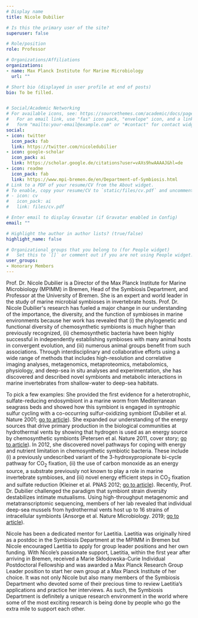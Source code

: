 ```yaml
---
# Display name
title: Nicole Dubilier

# Is this the primary user of the site?
superuser: false

# Role/position
role: Professor

# Organizations/Affiliations
organizations:
- name: Max Planck Institute for Marine Microbiology
  url: ""

# Short bio (displayed in user profile at end of posts)
bio: To be filled.


# Social/Academic Networking
# For available icons, see: https://sourcethemes.com/academic/docs/page-builder/#icons
#   For an email link, use "fas" icon pack, "envelope" icon, and a link in the
#   form "mailto:your-email@example.com" or "#contact" for contact widget.
social:
- icon: twitter
  icon_pack: fab
  link: https://twitter.com/nicoledubilier
- icon: google-scholar
  icon_pack: ai
  link: https://scholar.google.de/citations?user=vAXs9hwAAAAJ&hl=de
- icon: readme
  icon_pack: fab
  link: https://www.mpi-bremen.de/en/Department-of-Symbiosis.html
# Link to a PDF of your resume/CV from the About widget.
# To enable, copy your resume/CV to `static/files/cv.pdf` and uncomment the lines below.
# - icon: cv
#   icon_pack: ai
#   link: files/cv.pdf

# Enter email to display Gravatar (if Gravatar enabled in Config)
email: ""

# Highlight the author in author lists? (true/false)
highlight_name: false

# Organizational groups that you belong to (for People widget)
#   Set this to `[]` or comment out if you are not using People widget.
user_groups:
- Honorary Members
---
```


Prof. Dr. Nicole Dubilier is a Director of the Max Planck Institute for Marine Microbiology (MPIMM) in Bremen, Head of the Symbiosis Department, and Professor at the University of Bremen. She is an expert and world leader in the study of marine microbial symbioses in invertebrate hosts. Prof. Dr. Nicole Dubilier's research has fueled a major change in our understanding of the importance, the diversity, and the function of symbioses in marine environments because her work has revealed that (i) the phylogenetic and functional diversity of chemosynthetic symbionts is much higher than previously recognized, (ii) chemosynthetic bacteria have been highly successful in independently establishing symbioses with many animal hosts in convergent evolution, and (iii) numerous animal groups benefit from such associations. Through interdisciplinary and collaborative efforts using a wide range of methods that includes high-resolution and correlative imaging analyses, metagenomics, metaproteomics, metabolomics, physiology, and deep-sea in situ analyses and experimentation, she has discovered and described novel symbionts and metabolic interactions in marine invertebrates from shallow-water to deep-sea habitats.

To pick a few examples: 
She provided the first evidence for a heterotrophic, sulfate-reducing endosymbiont in a marine worm from Mediterranean seagrass beds and showed how this symbiont is engaged in syntrophic sulfur cycling with a co-occurring sulfur-oxidizing symbiont (Dubilier et al. Nature 2001; [go to article](https://www.nature.com/articles/35077067)). She expanded our understanding of the energy sources that drive primary production in the biological communities at hydrothermal vents by showing that hydrogen is used as an energy source by chemosynthetic symbionts (Petersen et al. Nature 2011, cover story; [go to article](https://www.nature.com/articles/nature10325)). In 2012, she discovered novel pathways for coping with energy and nutrient limitation in chemosynthetic symbiotic bacteria. These include (i) a previously undescribed variant of the 3-hydroxypropionate bi-cycle pathway for CO<sub>2</sub> fixation, (ii) the use of carbon monoxide as an energy source, a substrate previously not known to play a role in marine invertebrate symbioses, and (iii) novel energy efficient steps in CO<sub>2</sub> fixation and sulfate reduction (Kleiner et al. PNAS 2012; [go to article](https://www.pnas.org/content/109/19/E1173.short)). Recently, Prof. Dr. Dubilier challenged the paradigm that symbiont strain diversity destabilizes intimate mutualisms. Using high-throughput metagenomic and metatranscriptomic sequencing, members of her lab revealed that individual deep-sea mussels from hydrothermal vents host up to 16 strains of intracellular symbionts (Ansorge et al. Nature Microbiology. 2019; [go to article](https://www.nature.com/articles/s41564-019-0572-9)).

Nicole has been a dedicated mentor for Laetitia. Laetitia was originally hired as a postdoc in the Symbiosis Department at the MPIMM in Bremen but Nicole encouraged Laetitia to apply for group leader positions and her own funding. With Nicole’s passionate support, Laetitia, within the first year after arriving in Bremen, received a Marie Skłodowska-Curie Individual Postdoctoral Fellowship and was awarded a Max Planck Research Group Leader position to start her own group at a Max Planck Institute of her choice. It was not only Nicole but also many members of the Symbiosis Department who devoted some of their precious time to review Laetitia’s applications and practice her interviews. As such, the Symbiosis Department is definitely a unique research environment in the world where some of the most exciting research is being done by people who go the extra mile to support each other.

